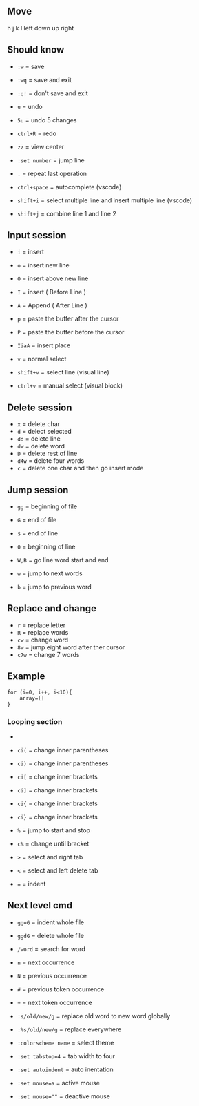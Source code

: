 ## Move
h    j    k  l
left down up right



## Should know

- `:w` = save
- `:wq` = save and exit
- `:q!` = don't save and exit
  
- `u` = undo
- `5u` = undo 5 changes
- `ctrl+R` = redo
- `zz` = view center

- `:set number` = jump line
- `.` = repeat last operation

- `ctrl+space` = autocomplete (vscode)
- `shift+i` = select multiple line and insert multiple line (vscode)
- `shift+j` = combine line 1 and line 2 
  


## Input session

- `i` = insert
- `o` = insert new line
- `O` = insert above new line 
- `I` = insert ( Before Line )
- `A` = Append ( After Line )
- `p` = paste the buffer after the cursor
- `P` = paste the buffer before the cursor
- `IiaA` = insert place

- `v` = normal select
- `shift+v` = select line (visual line)
- `ctrl+v` = manual select (visual block)



## Delete session

- `x` = delete char
- `d` = delect selected
- `dd` = delete line
- `dw` = delete word
- `D` = delete rest of line
- `d4w` = delete four words
- `c` = delete one char and then go insert mode


## Jump session

- `gg` = beginning of file
- `G` = end of file
- `$` = end of line
- `0` = beginning of line

- `W,B` = go line word start and end
- `w` = jump to next words
- `b` = jump to previous word



## Replace and change

- `r` = replace letter
- `R` = replace words
- `cw` = change word
- `8w` = jump eight word after ther cursor
- `c7w` = change 7 words



## Example 

```
for (i=0, i++, i<10){
	array=[]
}

```


### Looping section
- 
- `ci(` = change inner parentheses
- `ci)` = change inner parentheses
- `ci[` = change inner brackets
- `ci]` = change inner brackets
- `ci{` = change inner brackets
- `ci}` = change inner brackets
- `%` = jump to start and stop
- `c%` = change until bracket

- `>` = select and right tab
- `<` = select and left delete tab
- `=` = indent



## Next level cmd

- `gg=G` = indent whole file
- `ggdG` = delete whole file

- `/word` = search for word
- `n` = next occurrence
- `N` = previous occurrence

- `#` = previous token occurrence
- `+` = next token occurrence

- `:s/old/new/g` = replace old word to new word globally
- `:%s/old/new/g` = replace everywhere

- `:colorscheme name` = select theme

- `:set tabstop=4` = tab width to four
- `:set autoindent` = auto inentation
- `:set mouse=a` = active mouse
- `:set mouse=""` = deactive mouse
